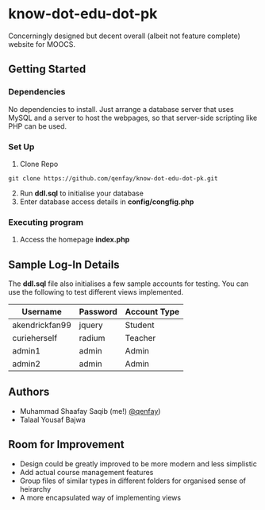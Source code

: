 # know-dot-edu-dot-pk
Concerningly designed but decent overall (albeit not feature complete) website for MOOCS.

## Getting Started

### Dependencies

No dependencies to install. Just arrange a database server that uses MySQL and a server to host the webpages, so that server-side scripting like PHP can be used. 

### Set Up

1. Clone Repo
```
git clone https://github.com/qenfay/know-dot-edu-dot-pk.git
```
2. Run **ddl.sql** to initialise your database
3. Enter database access details in **config/congfig.php**

### Executing program

1. Access the homepage **index.php**

## Sample Log-In Details

The **ddl.sql** file also initialises a few sample accounts for testing. You can use the following to test different views implemented.

| Username       | Password | Account Type |
|----------------|----------|--------------|
| akendrickfan99 | jquery   | Student      |
| curieherself   | radium   | Teacher      |
| admin1         | admin    | Admin        |
| admin2         | admin    | Admin        |

## Authors

- Muhammad Shaafay Saqib (me!) [@qenfay](https://github.com/qenfay/))
- Talaal Yousaf Bajwa

## Room for Improvement
- Design could be greatly improved to be more modern and less simplistic
- Add actual course management features
- Group files of similar types in different folders for organised sense of heirarchy
- A more encapsulated way of implementing views

